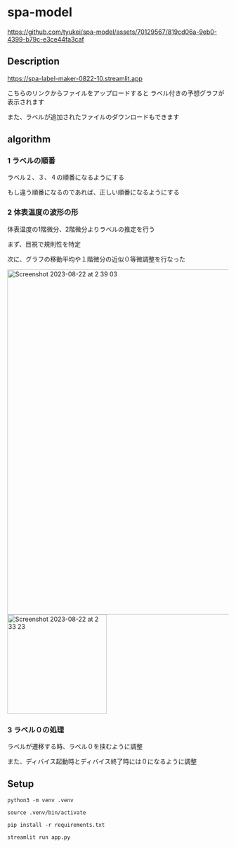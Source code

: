 # spa-model


https://github.com/tyukei/spa-model/assets/70129567/819cd06a-9eb0-4399-b79c-e3ce44fa3caf


## Description

https://spa-label-maker-0822-10.streamlit.app

こちらのリンクからファイルをアップロードすると
ラベル付きの予想グラフが表示されます

また、ラベルが追加されたファイルのダウンロードもできます

## algorithm

### 1 ラベルの順番
ラベル２、３、４の順番になるようにする

もし違う順番になるのであれば、正しい順番になるようにする

### 2 体表温度の波形の形
体表温度の1階微分、2階微分よりラベルの推定を行う　

まず、目視で規則性を特定　　

次に、グラフの移動平均や１階微分の近似０等微調整を行なった

<img width="783" alt="Screenshot 2023-08-22 at 2 39 03" src="https://github.com/tyukei/spa-model/assets/70129567/2daab8bf-0790-4faf-b81d-83a05c039667">


<img width="226" alt="Screenshot 2023-08-22 at 2 33 23" src="https://github.com/tyukei/spa-model/assets/70129567/bce31177-0d7b-4ad9-97cd-c13f1a479d34">


### 3 ラベル０の処理

ラベルが遷移する時、ラベル０を挟むように調整

また、ディバイス起動時とディバイス終了時には０になるように調整



## Setup
```
python3 -m venv .venv

source .venv/bin/activate

pip install -r requirements.txt

streamlit run app.py
```
